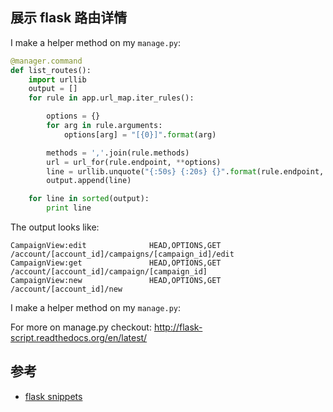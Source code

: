 ## 展示 flask 路由详情
I make a helper method on my `manage.py`:
```python
@manager.command
def list_routes():
    import urllib
    output = []
    for rule in app.url_map.iter_rules():

        options = {}
        for arg in rule.arguments:
            options[arg] = "[{0}]".format(arg)

        methods = ','.join(rule.methods)
        url = url_for(rule.endpoint, **options)
        line = urllib.unquote("{:50s} {:20s} {}".format(rule.endpoint, methods, url))
        output.append(line)

    for line in sorted(output):
        print line
```

The output looks like:
```
CampaignView:edit              HEAD,OPTIONS,GET     /account/[account_id]/campaigns/[campaign_id]/edit
CampaignView:get               HEAD,OPTIONS,GET     /account/[account_id]/campaign/[campaign_id]
CampaignView:new               HEAD,OPTIONS,GET     /account/[account_id]/new

```

I make a helper method on my `manage.py`:

For more on manage.py checkout: http://flask-script.readthedocs.org/en/latest/

## 参考
- [flask snippets](http://flask.pocoo.org/snippets/117/)
